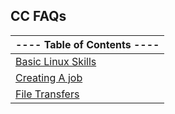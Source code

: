## CC FAQs
|---- Table of Contents ----|
|---------------------------|
|[Basic Linux Skills](./basic_linux)|
|[Creating A job](./jobs/creation.md)|
|[File Transfers](./jobs/transfer_files.md)|
